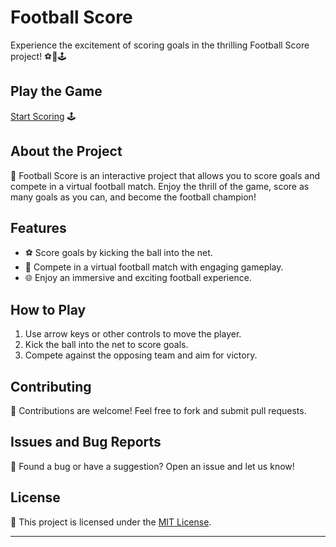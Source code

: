 # Football Score

Experience the excitement of scoring goals in the thrilling Football Score project! ⚽🥅🕹️

## Play the Game

[Start Scoring](https://aryan0-1maurya.github.io/football-sccor/) 🕹️

## About the Project

📜 Football Score is an interactive project that allows you to score goals and compete in a virtual football match. Enjoy the thrill of the game, score as many goals as you can, and become the football champion!

## Features

- ⚽ Score goals by kicking the ball into the net.
- 🥅 Compete in a virtual football match with engaging gameplay.
- 🌐 Enjoy an immersive and exciting football experience.

## How to Play

1. Use arrow keys or other controls to move the player.
2. Kick the ball into the net to score goals.
3. Compete against the opposing team and aim for victory.

## Contributing

🤝 Contributions are welcome! Feel free to fork and submit pull requests.

## Issues and Bug Reports

🐛 Found a bug or have a suggestion? Open an issue and let us know!

## License

📄 This project is licensed under the [MIT License](LICENSE).

---
